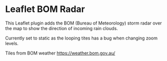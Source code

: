 # Leaflet BOM Radar

This Leaflet plugin adds the BOM (Bureau of Meteorology) storm radar over the map to show the direction of incoming rain clouds. 

Currently set to static as the looping tites has a bug when changing zoom levels. 

Tiles from BOM weather https://weather.bom.gov.au/
